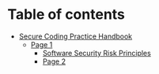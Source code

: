 # Table of contents

* [Secure Coding Practice Handbook](README.md)
  * [Page 1](readme/page-1/README.md)
    * [Software Security Risk Principles](readme/page-1/software-security-risk-principles.md)
    * [Page 2](readme/page-1/page-2.md)
